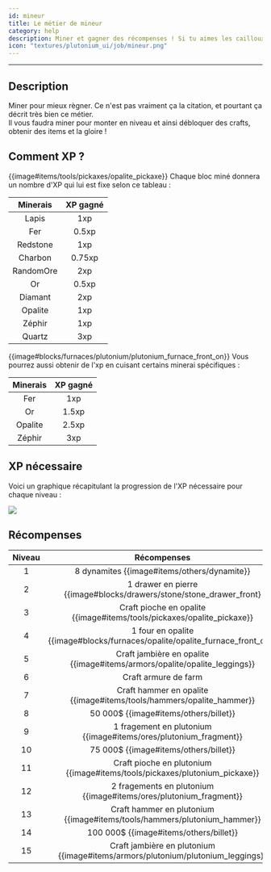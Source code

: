 ```yaml
---
id: mineur
title: Le métier de mineur
category: help
description: Miner et gagner des récompenses ! Si tu aimes les cailloux, tu aimeras ce métier.
icon: "textures/plutonium_ui/job/mineur.png"
---
```

___
## Description

Miner pour mieux règner. Ce n'est pas vraiment ça la citation, et pourtant ça décrit très bien ce métier.  
Il vous faudra miner pour monter en niveau et ainsi débloquer des crafts, obtenir des items et la gloire !  

## Comment XP ?

{{image#items/tools/pickaxes/opalite_pickaxe}} Chaque bloc miné donnera un nombre d'XP qui lui est fixe selon ce tableau : 

Minerais | XP gagné
:------: | :------:
Lapis | 1xp
Fer | 0.5xp
Redstone | 1xp
Charbon | 0.75xp
RandomOre | 2xp
Or | 0.5xp
Diamant | 2xp
Opalite | 1xp
Zéphir | 1xp
Quartz | 3xp

{{image#blocks/furnaces/plutonium/plutonium_furnace_front_on}} Vous pourrez aussi obtenir de l'xp en cuisant certains minerai spécifiques :

Minerais | XP gagné
:------: | :------:
Fer | 1xp
Or | 1.5xp
Opalite | 2.5xp
Zéphir | 3xp

## XP nécessaire

Voici un graphique récapitulant la progression de l'XP nécessaire pour chaque niveau :  

<img style="margin: 0 auto;" src="https://user-images.githubusercontent.com/66992287/161440379-0131bbdb-9805-4bf6-96a1-557675813d95.png">

## Récompenses

Niveau | Récompenses
:----: | :---------: 
1 | 8 dynamites {{image#items/others/dynamite}}
2 | 1 drawer en pierre {{image#blocks/drawers/stone/stone_drawer_front}
3 | Craft pioche en opalite {{image#items/tools/pickaxes/opalite_pickaxe}}
4 | 1 four en opalite {{image#blocks/furnaces/opalite/opalite_furnace_front_off}}
5 | Craft jambière en opalite {{image#items/armors/opalite/opalite_leggings}}
6 | Craft armure de farm
7 | Craft hammer en opalite {{image#items/tools/hammers/opalite_hammer}}
8 | 50 000$ {{image#items/others/billet}}
9 | 1 fragement en plutonium {{image#items/ores/plutonium_fragment}}
10 | 75 000$ {{image#items/others/billet}}
11 | Craft pioche en plutonium {{image#items/tools/pickaxes/plutonium_pickaxe}}
12 | 2 fragements en plutonium {{image#items/ores/plutonium_fragment}}
13 | Craft hammer en plutonium {{image#items/tools/hammers/plutonium_hammer}}
14 | 100 000$ {{image#items/others/billet}}
15 | Craft jambière en plutonium {{image#items/armors/plutonium/plutonium_leggings}}
